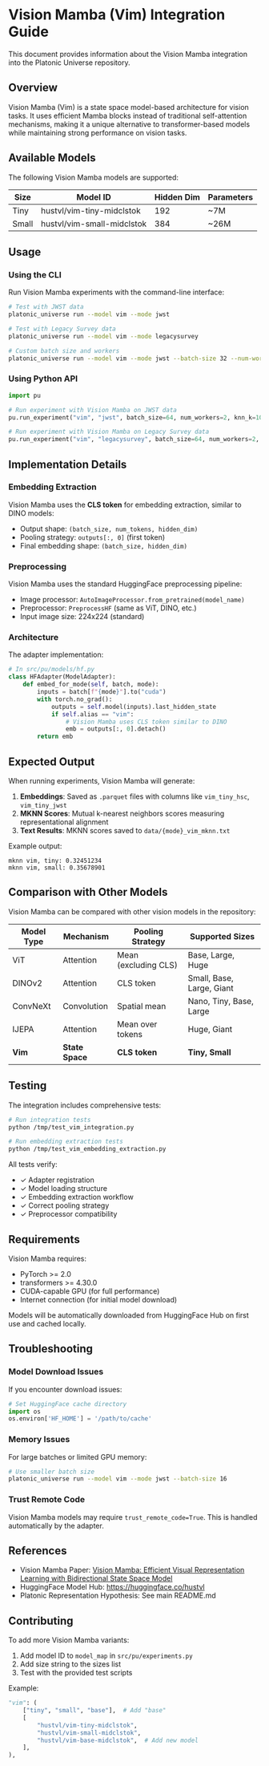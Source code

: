 # Vision Mamba (Vim) Integration Guide

This document provides information about the Vision Mamba integration into the Platonic Universe repository.

## Overview

Vision Mamba (Vim) is a state space model-based architecture for vision tasks. It uses efficient Mamba blocks instead of traditional self-attention mechanisms, making it a unique alternative to transformer-based models while maintaining strong performance on vision tasks.

## Available Models

The following Vision Mamba models are supported:

| Size  | Model ID                      | Hidden Dim | Parameters |
|-------|-------------------------------|------------|------------|
| Tiny  | hustvl/vim-tiny-midclstok     | 192        | ~7M        |
| Small | hustvl/vim-small-midclstok    | 384        | ~26M       |

## Usage

### Using the CLI

Run Vision Mamba experiments with the command-line interface:

```bash
# Test with JWST data
platonic_universe run --model vim --mode jwst

# Test with Legacy Survey data
platonic_universe run --model vim --mode legacysurvey

# Custom batch size and workers
platonic_universe run --model vim --mode jwst --batch-size 32 --num-workers 4
```

### Using Python API

```python
import pu

# Run experiment with Vision Mamba on JWST data
pu.run_experiment("vim", "jwst", batch_size=64, num_workers=2, knn_k=10)

# Run experiment with Vision Mamba on Legacy Survey data
pu.run_experiment("vim", "legacysurvey", batch_size=64, num_workers=2, knn_k=10)
```

## Implementation Details

### Embedding Extraction

Vision Mamba uses the **CLS token** for embedding extraction, similar to DINO models:
- Output shape: `(batch_size, num_tokens, hidden_dim)`
- Pooling strategy: `outputs[:, 0]` (first token)
- Final embedding shape: `(batch_size, hidden_dim)`

### Preprocessing

Vision Mamba uses the standard HuggingFace preprocessing pipeline:
- Image processor: `AutoImageProcessor.from_pretrained(model_name)`
- Preprocessor: `PreprocessHF` (same as ViT, DINO, etc.)
- Input image size: 224x224 (standard)

### Architecture

The adapter implementation:
```python
# In src/pu/models/hf.py
class HFAdapter(ModelAdapter):
    def embed_for_mode(self, batch, mode):
        inputs = batch[f"{mode}"].to("cuda")
        with torch.no_grad():
            outputs = self.model(inputs).last_hidden_state
            if self.alias == "vim":
                # Vision Mamba uses CLS token similar to DINO
                emb = outputs[:, 0].detach()
        return emb
```

## Expected Output

When running experiments, Vision Mamba will generate:
1. **Embeddings**: Saved as `.parquet` files with columns like `vim_tiny_hsc`, `vim_tiny_jwst`
2. **MKNN Scores**: Mutual k-nearest neighbors scores measuring representational alignment
3. **Text Results**: MKNN scores saved to `data/{mode}_vim_mknn.txt`

Example output:
```
mknn vim, tiny: 0.32451234
mknn vim, small: 0.35678901
```

## Comparison with Other Models

Vision Mamba can be compared with other vision models in the repository:

| Model Type | Mechanism      | Pooling Strategy        | Supported Sizes        |
|------------|----------------|-------------------------|------------------------|
| ViT        | Attention      | Mean (excluding CLS)    | Base, Large, Huge      |
| DINOv2     | Attention      | CLS token               | Small, Base, Large, Giant |
| ConvNeXt   | Convolution    | Spatial mean            | Nano, Tiny, Base, Large |
| IJEPA      | Attention      | Mean over tokens        | Huge, Giant            |
| **Vim**    | **State Space**| **CLS token**           | **Tiny, Small**        |

## Testing

The integration includes comprehensive tests:

```bash
# Run integration tests
python /tmp/test_vim_integration.py

# Run embedding extraction tests
python /tmp/test_vim_embedding_extraction.py
```

All tests verify:
- ✓ Adapter registration
- ✓ Model loading structure
- ✓ Embedding extraction workflow
- ✓ Correct pooling strategy
- ✓ Preprocessor compatibility

## Requirements

Vision Mamba requires:
- PyTorch >= 2.0
- transformers >= 4.30.0
- CUDA-capable GPU (for full performance)
- Internet connection (for initial model download)

Models will be automatically downloaded from HuggingFace Hub on first use and cached locally.

## Troubleshooting

### Model Download Issues

If you encounter download issues:
```python
# Set HuggingFace cache directory
import os
os.environ['HF_HOME'] = '/path/to/cache'
```

### Memory Issues

For large batches or limited GPU memory:
```bash
# Use smaller batch size
platonic_universe run --model vim --mode jwst --batch-size 16
```

### Trust Remote Code

Vision Mamba models may require `trust_remote_code=True`. This is handled automatically by the adapter.

## References

- Vision Mamba Paper: [Vision Mamba: Efficient Visual Representation Learning with Bidirectional State Space Model](https://arxiv.org/abs/2401.09417)
- HuggingFace Model Hub: https://huggingface.co/hustvl
- Platonic Representation Hypothesis: See main README.md

## Contributing

To add more Vision Mamba variants:
1. Add model ID to `model_map` in `src/pu/experiments.py`
2. Add size string to the sizes list
3. Test with the provided test scripts

Example:
```python
"vim": (
    ["tiny", "small", "base"],  # Add "base"
    [
        "hustvl/vim-tiny-midclstok",
        "hustvl/vim-small-midclstok",
        "hustvl/vim-base-midclstok",  # Add new model
    ],
),
```
